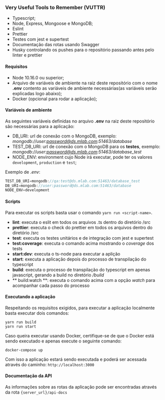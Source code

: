 ### Very Useful Tools to Remember (VUTTR)

- Typescript;
- Node, Express, Mongoose e MongoDB;
- Eslint
- Prettier
- Testes com jest e supertest
- Documentação das rotas usando Swagger
- Husky controlando os pushes para o repositório passando antes pelo linter e prettier

#### Requisitos

- Node 10.16.0 ou superior;
- Arquivo de variáveis de ambiente na raiz deste repositório com o nome **.env** contento as variáveis de ambiente necessárias(as variáveis serão explicadas logo abaixo);
- Docker (opcional para rodar a aplicação);

#### Variáveis de ambiente

As seguintes variáveis definidas no arquivo **.env** na raiz deste repositório são necessárias para a aplicação:

- DB_URI: url de conexão com o MongoDB, exemplo: _mongodb://user:password@ds.mlab.com:51463/database_
- TEST_DB_URI: url de conexão com o MongoDB para os **testes**, exemplo: _mongodb://user:password@ds.mlab.com:51463/database_test_
- NODE_ENV: environment cujo Node irá executar, pode ter os valores `development`, `production` e `test`;

Exemplo de _.env_:

```javascript
TEST_DB_URI=mongodb://qa:test@ds.mlab.com:51463/database_test
DB_URI=mongodb://user:password@ds.mlab.com:51463/database
NODE_ENV=development

```

#### Scripts

Para executar os scripts basta usar o comando `yarn run <script-name>`.

- **lint**: executa o eslit em todos os arquivos .ts dentro do diretório /src
- **prettier**: executa o check do prettier em todos os arquivos dentro do diretório /src
- **test**: executa os testes unitários e de integração com jest e supertest
- **test:coverage**: executa o comando acima mostrando o _coverage_ dos tests
- **start:dev**: executa o ts-node para executar a aplição
- **start**: executa a aplicação depois do processo de transpilação do typescript
- **build**: executa o processo de transpilação do typescript em apenas javascript, gerando a build no diretório _/build_
- ** build:watch **: executa o comando acima com a opção _watch_ para acompanhar cada passo do processo

#### Executando a aplicação

Respeitando os requisitos exigidos, para executar a aplicação localmente basta executar dois comandos:

```
yarn run build
yarn run start
```

Caso queira executar usando Docker, certifique-se de que o Docker está sendo executado e apenas execute o seguinte comando:

```
docker-compose up
```

Com isso a aplicação estará sendo executada e poderá ser acessada através do caminho: `http://localhost:3000`

#### Documentação da API

As informações sobre as rotas da aplicação pode ser encontradas através da rota `{server_url}/api-docs`
